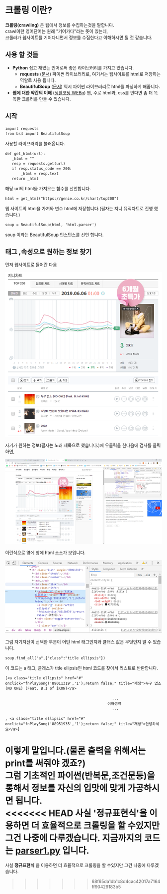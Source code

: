 # 크롤링 이란?
**크롤링(crawling)** 은 웹에서 정보를 수집하는것을 말합니다.  
crawl이란 영어단어는 원래 "기어가다"라는 뜻이 있는데,     
크롤러가 웹사이트를 기어다니면서 정보를 수집한다고 이해하시면 될 것 같습니다.
##  사용 할 것들
- **Python** 쉽고 재밌는 언어로써 좋은 라이브러리를 가지고 있습니다.  
  - **requests** ([문서](https://2.python-requests.org/en/master/api/)) 파이썬 라이브러리로, 여기서는 웹사이트를 html로 저장하는 역할로 사용 됩니다.  
  - **BeautifulSoup** ([문서](https://beautiful-soup-4.readthedocs.io/en/latest/)) 역시 파이썬 라이브러리로 html를 파싱하게 해줍니다.  
- **웹에 대한 약간의 이해** ([생활코딩 WEBn](https://opentutorials.org/course/3083)) 웹, 주로 html과, css를 안다면 좀 더 똑똑한 크롤러를 만들 수 있습니다.  
## 시작
```
import requests
from bs4 import BeautifulSoup
```
사용할 라이브러리를 불러옵니다.
```
def get_html(url):
   _html = ""
   resp = requests.get(url)
   if resp.status_code == 200:
       _html = resp.text
   return _html
```
해당 url의 html을 가져오는 함수를 선언합니다.  
```
html = get_html("https://genie.co.kr/chart/top200")

```

웹 사이트의 html을 가져와 변수 html에 저장합니다.(필자는 지니 뮤직차트로 진행 했습니다.)  
```
soup = BeautifulSoup(html, 'html.parser')
```
soup 이라는 BeautifulSoup 인스턴스를 선언 합니다.
## 태그 ,속성으로 원하는 정보 찾기  
먼저 웹사이트로 들어간 다음  

![img1](./example_img/img1.PNG)  
  
    
    
자기가 원하는 정보(필자는 노래 제목으로 했습니다.)에 우클릭을 한다음에 검사를 클릭하면,  

![img2](./example_img/img2.PNG)  
  
    
    
이런식으로 옆에 창에 html 소스가 보입니다.  

![img3](./example_img/img3.PNG)  
  
  
그럼 자기자신이 선택한 부분이 어떤 html 태그인지와 클래스 값은 무엇인지 알 수 있습니다.  

```
soup.find_all("a",{"class":"title ellipsis"})

```
이 코드는 a 태그, 클래스가 title ellipsis인 html 코드를 찾아서 리스트로 반환합니다.  
```
[<a class="title ellipsis" href="#" onclick="fnPlaySong('89011319','1');return false;" title="재생">누구 없소 (NO ONE) (Feat. B.I of iKON)</a>

                                                ...
                                              이하생략
                                                ...

, <a class="title ellipsis" href="#" onclick="fnPlaySong('88951935','1');return false;" title="재생">안녕하세요</a>]                                                

```
이렇게 말입니다.(물론 출력을 위해서는 print를 써줘야 겠죠?)  
그럼 기초적인 파이썬(반복문,조건문등)을 통해서 정보를 자신의 입맛에 맞게 가공하시면 됩니다.  
<<<<<<< HEAD
사실 '정규표현식'을 이용하면 더 효율적으로 크롤링을 할 수있지만 그건 나중에 다루겠습니다.
**지금까지의 코드는 [parser1.py](https://github.com/jihongeek/PressF5/blob/master/Python_crawler/parser1.py) 입니다.** 
=======
사실 **정규표현식** 을 이용하면 더 효율적으로 크롤링을 할 수있지만 그건 나중에 다루겠습니다. 
>>>>>>> 68f65da1db1c8d4cac42017a7164ff90429183b5
